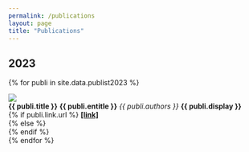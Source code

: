 ```yaml
---
permalink: /publications
layout: page
title: "Publications"
---
```


## 2023
{% for publi in site.data.publist2023 %}
<div class="pub">
  <img src="{{ site.url }}{{ site.baseurl }}/pubpic/{{ publi.image }}"/>
  <div class="text-content">
    <strong>{{ publi.title }}</strong>
    <strong>{{ publi.entitle }}</strong>
    <em>{{ publi.authors }}</em>
    <strong>{{ publi.display }}</strong><br/>
    {% if publi.link.url %}
    <strong><a href="{{ publi.link.url }}" target="_blank" rel="noopener noreferrer">[link]</a></strong><br/>
    {% else %}
    <br/>
    {% endif %}
  </div>
</div>
{% endfor %}

<br/><br/>

